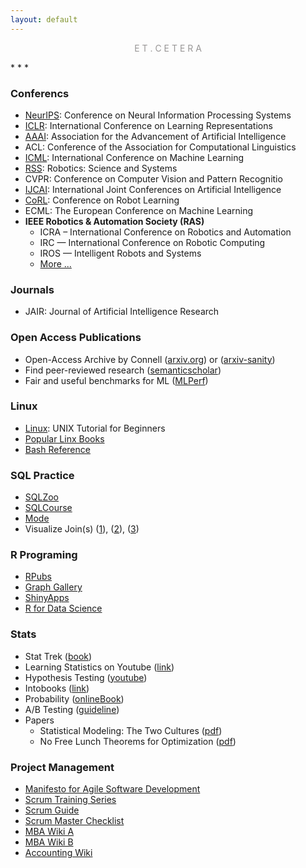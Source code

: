 ```yaml
---
layout: default
---
```

<p style="text-align: center; color:#5c58589f; margin =0">E T . C E T E R A</p>
* * *

### Conferencs
- [NeurIPS](https://nips.cc/): Conference on Neural Information Processing Systems
- [ICLR](https://iclr.cc/): International Conference on Learning Representations
- [AAAI](http://www.aaai.org/): Association for the Advancement of Artificial Intelligence
- ACL: Conference of the Association for Computational Linguistics
- [ICML](https://icml.cc/): International Conference on Machine Learning
- [RSS](https://roboticsconference.org/): Robotics: Science and Systems
- CVPR: Conference on Computer Vision and Pattern Recognitio
- [IJCAI](https://www.ijcai.org/): International Joint Conferences on Artificial Intelligence
- [CoRL](https://www.robot-learning.org/): Conference on Robot Learning
- ECML: The European Conference on Machine Learning
- **IEEE Robotics & Automation Society (RAS)** 
  - ICRA – International Conference on Robotics and Automation
  - IRC —  International Conference on Robotic Computing
  - IROS — Intelligent Robots and Systems
  - [More ...](https://www.ieee-ras.org/conferences-workshops)

### Journals
- JAIR: Journal of Artificial Intelligence Research

### Open Access Publications
- Open-Access Archive by Connell ([arxiv.org](https://arxiv.org/)) or ([arxiv-sanity](http://www.arxiv-sanity.com/))
- Find peer-reviewed research ([semanticscholar](https://www.semanticscholar.org/))
- Fair and useful benchmarks for ML ([MLPerf](https://mlperf.org/))

### Linux
- [Linux](http://www.ee.surrey.ac.uk/Teaching/Unix/): UNIX Tutorial for Beginners
- [Popular Linx Books](http://www.sobell.com/)
- [Bash Reference](https://courses.cs.washington.edu/courses/cse390a/14au/bash.html)

### SQL Practice
- [SQLZoo](https://sqlzoo.net/)
- [SQLCourse](http://www.sqlcourse2.com/)
- [Mode](https://mode.com/sql-tutorial/introduction-to-sql/)
- Visualize Join(s) ([1](https://joins.spathon.com/)), ([2](http://4.bp.blogspot.com/-_HsHikmChBI/VmQGJjLKgyI/AAAAAAAAEPw/JaLnV0bsbEo/s1600/sql%2Bjoins%2Bguide%2Band%2Bsyntax.jpg)), ([3](https://www.codeproject.com/Articles/33052/Visual-Representation-of-SQL-Joins))

### R Programing
- [RPubs](https://rpubs.com/)
- [Graph Gallery](https://www.r-graph-gallery.com/)
- [ShinyApps](https://www.shinyapps.io/)
- [R for Data Science](https://r4ds.had.co.nz/index.html) 

### Stats
- Stat Trek ([book](https://stattrek.com/))
- Learning Statistics on Youtube ([link](https://www.r-bloggers.com/learning-statistics-on-youtube/))
- Hypothesis Testing ([youtube](https://www.youtube.com/playlist?list=PLqzoL9-eJTNAWG_uiz9pQFkZJC8-pO-4H))
- Intobooks ([link](https://www.openintro.org/))
- Probability ([onlineBook](http://theanalysisofdata.com/probability/))
- A/B Testing ([guideline](https://hookedondata.org/guidelines-for-ab-testing/))
- Papers
  - Statistical Modeling: The Two Cultures ([pdf](http://www2.math.uu.se/~thulin/mm/breiman.pdf))
  - No Free Lunch Theorems for Optimization ([pdf](https://ti.arc.nasa.gov/m/profile/dhw/papers/78.pdf))

### Project Management
- [Manifesto for Agile Software Development](http://agilemanifesto.org/)
- [Scrum Training Series](http://scrumtrainingseries.com/)
- [Scrum Guide](https://www.scrumguides.org/index.html)
- [Scrum Master Checklist](https://scrummasterchecklist.org/)
- [MBA Wiki A](http://www.netmba.com/)
- [MBA Wiki B](http://www.quickmba.com/)
- [Accounting Wiki](https://www.accountingcoach.com/)